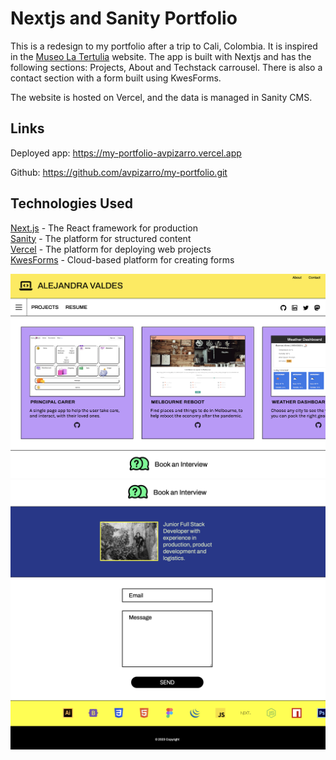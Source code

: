 # Nextjs and Sanity Portfolio

This is a redesign to my portfolio after a trip to Cali, Colombia. It is inspired in the [Museo La Tertulia](https://museolatertulia.com/) website. The app is built with Nextjs and has the following sections: Projects, About and Techstack carrousel. There is also a contact section with a form built using KwesForms. 

The website is hosted on Vercel, and the data is managed in Sanity CMS.

## Links

Deployed app: https://my-portfolio-avpizarro.vercel.app  

Github: https://github.com/avpizarro/my-portfolio.git

## Technologies Used

[Next.js](https://nextjs.org) - The React framework for production  
[Sanity](https://www.sanity.io) - The platform for structured content  
[Vercel](https://vercel.com) - The platform for deploying web projects  
[KwesForms](https://kwesforms.com) - Cloud-based platform for creating forms  



![PortfolioTop](./public/Readme%20Images/Portfolio.png)
![PortfolioBottom](./public/Readme%20Images/Portfolio%202.png)